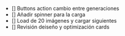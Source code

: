 - []    Buttons action cambio entre generaciones
- []    Añadir spinner para la carga
- []    Load de 20 imágenes y cargar siguientes
- []    Revisión deiseño y optimización cards